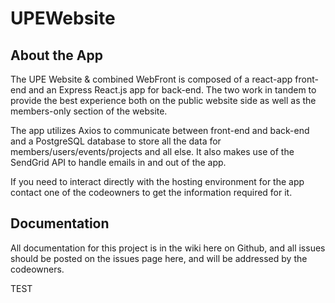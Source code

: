 # UPEWebsite

## About the App
The UPE Website & combined WebFront is composed of a react-app front-end and an Express React.js app for back-end. The two work in tandem to provide the best experience both on the public website side as well as the members-only section of the website.

The app utilizes Axios to communicate between front-end and back-end and a PostgreSQL database to store all the data for members/users/events/projects and all else. It also makes use of the SendGrid API to handle emails in and out of the app.

If you need to interact directly with the hosting environment for the app contact one of the codeowners to get the information required for it.

## Documentation

All documentation for this project is in the wiki here on Github, and all issues should be posted on the issues page here, and will be addressed by the codeowners.

TEST   
